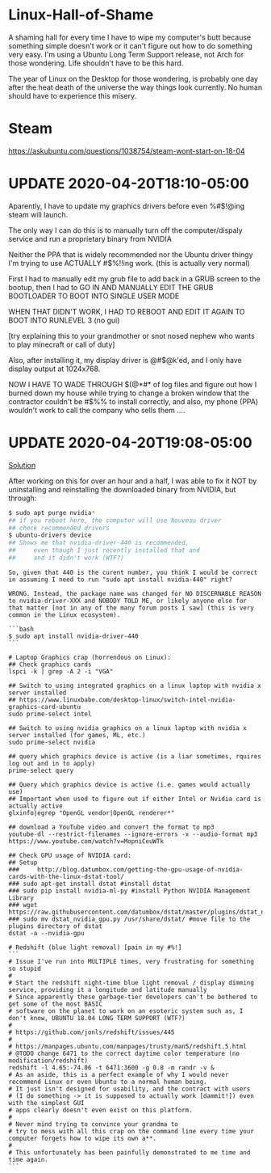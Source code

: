 # Linux-Hall-of-Shame
A shaming hall for every time I have to wipe my computer's butt because something simple doesn't work or it can't figure out how to do something very easy. I'm using a Ubuntu Long Term Support release, not Arch for those wondering. Life shouldn't have to be this hard.

The year of Linux on the Desktop for those wondering, is probably one day after the heat death of the universe the way things look currently. No human should have to experience this misery. 

# Steam 
https://askubuntu.com/questions/1038754/steam-wont-start-on-18-04

# UPDATE 2020-04-20T18:10-05:00
Aparently, I have to update my graphics drivers before even %#$!@ing steam will launch.

The only way I can do this is to manually turn off the computer/dispaly service and run a proprietary binary from NVIDIA

Neither the PPA that is widely recommended nor the Ubuntu driver thingy I'm trying to use ACTUALLY #$%!!ing work. (this is actually very normal)

First I had to manually edit my grub file to add back in a GRUB screen to the bootup, then I had to GO IN AND MANUALLY EDIT THE GRUB BOOTLOADER TO BOOT INTO SINGLE USER MODE

WHEN THAT DIDN'T WORK, I HAD TO REBOOT AND EDIT IT AGAIN TO BOOT INTO RUNLEVEL 3 (no gui)

[try explaining this to your grandmother or snot nosed nephew who wants to play minecraft or call of duty]

Also, after installing it, my display driver is @#$@k'ed, and I only have display output at 1024x768. 

NOW I HAVE TO WADE THROUGH $(@*#* of log files and figure out how I burned down my house while trying to change a broken window that the contractor couldn't be #$%% to install correctly, and also, my phone (PPA) wouldn't work to call the company who sells them ....

# UPDATE 2020-04-20T19:08-05:00
[Solution](https://askubuntu.com/q/1191638)

After working on this for over an hour and a half, I was able to fix it NOT by uninstalling and reinstalling the downloaded binary from NVIDIA, but through:

```bash
$ sudo apt purge nvidia*
## if you reboot here, the computer will use Nouveau driver
## check recommended drivers
$ ubuntu-drivers device
## Shows me that nvidia-driver-440 is recommended, 
##     even though I just recently installed that and
##     and it didn't work (WTF?)
```

~~~$ sudo apt install nvidia-340~~~
So, given that 440 is the curent number, you think I would be correct in assuming I need to run "sudo apt install nvidia-440" right?

WRONG. Instead, the package name was changed for NO DISCERNABLE REASON to nvidia-driver-XXX and NOBODY TOLD ME, or likely anyone else for that matter [not in any of the many forum posts I saw] (this is very common in the Linux ecosystem).

```bash
$ sudo apt install nvidia-driver-440
```

# Laptop Graphics crap (horrendous on Linux):
## Check graphics cards
lspci -k | grep -A 2 -i "VGA"

## Switch to using integrated graphics on a linux laptop with nvidia x server installed
## https://www.linuxbabe.com/desktop-linux/switch-intel-nvidia-graphics-card-ubuntu
sudo prime-select intel

## Switch to using nvidia graphics on a linux laptop with nvidia x server installed (for games, ML, etc.)
sudo prime-select nvidia

## query which graphics device is active (is a liar sometimes, rquires log out and in to apply)
prime-select query

## Query which graphics device is active (i.e. games would actually use)
## Important when used to figure out if either Intel or Nvidia card is actually active
glxinfo|egrep "OpenGL vendor|OpenGL renderer*"

## download a YouTube video and convert the format to mp3
youtube-dl --restrict-filenames --ignore-errors -x --audio-format mp3 https://www.youtube.com/watch?v=MopniCeuWTk

## Check GPU usage of NVIDIA card:
## Setup
###     http://blog.datumbox.com/getting-the-gpu-usage-of-nvidia-cards-with-the-linux-dstat-tool/
### sudo apt-get install dstat #install dstat
### sudo pip install nvidia-ml-py #install Python NVIDIA Management Library
### wget https://raw.githubusercontent.com/datumbox/dstat/master/plugins/dstat_nvidia_gpu.py
### sudo mv dstat_nvidia_gpu.py /usr/share/dstat/ #move file to the plugins directory of dstat
dstat -a --nvidia-gpu

# Redshift (blue light removal) [pain in my #%!]
``` 
# Issue I've run into MULTIPLE times, very frustrating for something so stupid
#
# Start the redshift night-time blue light removal / display dimming service, providing it a longitude and latitude manually
# Since apparently these garbage-tier developers can't be bothered to get some of the most BASIC
# software on the planet to work on an esoteric system such as, I don't know, UBUNTU 18.04 LONG TERM SUPPORT (WTF?)
#
# https://github.com/jonls/redshift/issues/445
#
# https://manpages.ubuntu.com/manpages/trusty/man5/redshift.5.html
# @TODO change 6471 to the correct daytime color temperature (no modification/redshift)
redshift -l 4.65:-74.06 -t 6471:3600 -g 0.8 -m randr -v &
# As an aside, this is a perfect example of why I would never recommend Linux or even Ubuntu to a normal human being. 
# It just isn't designed for usability, and the contract with users
# (I do something -> it is supposed to actually work [dammit!]) even with the simplest GUI
# apps clearly doesn't even exist on this platform. 
#
# Never mind trying to convince your grandma to 
# try to mess with all this crap on the command line every time your computer forgets how to wipe its own a**.
#
# This unfortunately has been painfully demonstrated to me time and time again.
``` 

